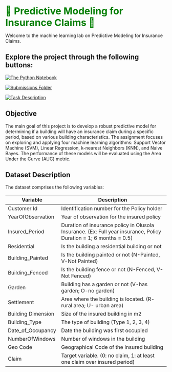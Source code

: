 <a style="color: green; text-align: center; font-size: 30px; font-weight: bold;">🔮 Predictive Modeling for Insurance Claims 🏦<a/>

Welcome to the machine learning lab on Predictive Modeling for Insurance Claims.

## Explore the project through the following buttons:
[![The Python Notebook](https://img.shields.io/badge/Access%20Notebook-007bff.svg)](./notebook/Predictive_Modeling_for_Insurance_Claims.ipynb)

[![Submissions Folder ](https://img.shields.io/badge/Explore%20Submissions-007bff.svg)](./submissions)

[![Task Description](https://img.shields.io/badge/Explore%20Submissions-007bff.svg)](./submissions)

## Objective
The main goal of this project is to develop a robust predictive model for determining if a building will have an insurance claim during a specific period, based on various building characteristics. The assignment focuses on exploring and applying four machine learning algorithms: Support Vector Machine (SVM), Linear Regression, k-nearest Neighbors (KNN), and Naive Bayes. The performance of these models will be evaluated using the Area Under the Curve (AUC) metric.

## Dataset Description
The dataset comprises the following variables:

| Variable            | Description                                                                        |
|---------------------|------------------------------------------------------------------------------------|
| Customer Id         | Identification number for the Policy holder                                        |
| YearOfObservation   | Year of observation for the insured policy                                         |
| Insured_Period      | Duration of insurance policy in Olusola Insurance. (Ex: Full year insurance, Policy Duration = 1; 6 months = 0.5) |
| Residential         | Is the building a residential building or not                                       |
| Building_Painted    | Is the building painted or not (N-Painted, V-Not Painted)                           |
| Building_Fenced     | Is the building fence or not (N-Fenced, V-Not Fenced)                               |
| Garden              | Building has a garden or not (V-has garden; O-no garden)                             |
| Settlement          | Area where the building is located. (R- rural area; U- urban area)                   |
| Building Dimension  | Size of the insured building in m2                                                  |
| Building_Type       | The type of building (Type 1, 2, 3, 4)                                             |
| Date_of_Occupancy   | Date the building was first occupied                                               |
| NumberOfWindows     | Number of windows in the building                                                   |
| Geo Code            | Geographical Code of the Insured building                                           |
| Claim               | Target variable. (0: no claim, 1: at least one claim over insured period)           |

